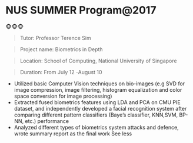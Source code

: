 # NUS SUMMER Program@2017
:monkey_face::monkey_face::monkey_face:

> Tutor: Professor Terence Sim

> Project name: Biometrics in Depth

> Location: School of Computing, National University of Singapore

> Duration: From July 12 -August 10 


- Utilized basic Computer Vision techniques on bio-images (e.g SVD for image compression, image filtering, histogram equalization and color space conversion for image processing)
- Extracted fused biometrics features using LDA and PCA on CMU PIE dataset, and independently developed a facial recognition system after comparing different pattern classifiers (Baye’s classifier, KNN,SVM, BP-NN, etc.) performance
- Analyzed different types of biometrics system attacks and defence, wrote summary report as the final work See less
